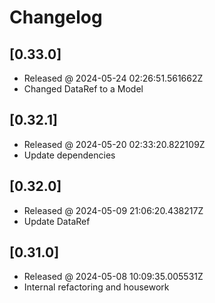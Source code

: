 # Changelog

## [0.33.0]

- Released @ 2024-05-24 02:26:51.561662Z
- Changed DataRef to a Model

## [0.32.1]

- Released @ 2024-05-20 02:33:20.822109Z
- Update dependencies

## [0.32.0]

- Released @ 2024-05-09 21:06:20.438217Z
- Update DataRef

## [0.31.0]

- Released @ 2024-05-08 10:09:35.005531Z
- Internal refactoring and housework
